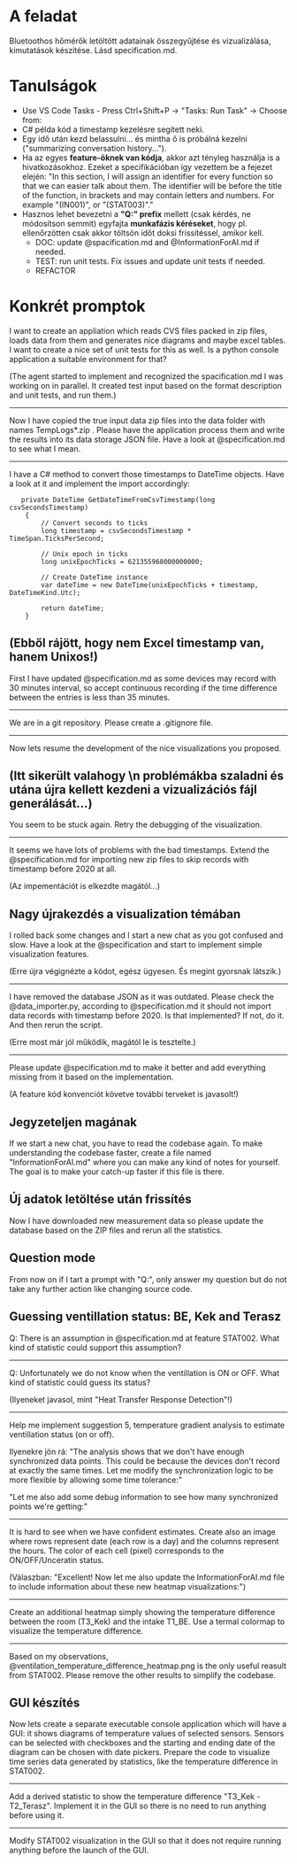 # A feladat

Bluetoothos hőmérők letöltött adatainak összegyűjtése és vizualizálása, kimutatások készítése. Lásd specification.md.

# Tanulságok

- Use VS Code Tasks - Press Ctrl+Shift+P → "Tasks: Run Task" → Choose from:
- C# példa kód a timestamp kezelésre segített neki.
- Egy idő után kezd belassulni... és mintha ő is próbálná kezelni ("summarizing conversation history...").
- Ha az egyes **feature-öknek van kódja**, akkor azt tényleg használja is a hivatkozásokhoz. Ezeket a specifikációban így vezettem be a fejezet elején: "In this section, I will assign an identifier for every function so that we can easier talk about them. The identifier will be before the title of the function, in brackets and may contain letters and numbers. For example "(IN001)", or "(STAT003)"."
- Hasznos lehet bevezetni a **"Q:" prefix** mellett (csak kérdés, ne módosítson semmit) egyfajta **munkafázis kéréseket**, hogy pl. ellenőrzötten csak akkor töltsön időt doksi frissítéssel, amikor kell.
    - DOC: update @spacification.md and @InformationForAI.md if needed.
    - TEST: run unit tests. Fix issues and update unit tests if needed.
    - REFACTOR

# Konkrét promptok

I want to create an appliation which reads CVS files packed in zip files, loads data from them and generates nice diagrams and maybe excel tables. I want to create a nice set of unit tests for this as well. Is a python console application a suitable environment for that?

(The agent started to implement and recognized the spacification.md I was working on in parallel. It created test input based on the format description and unit tests, and run them.)

---

Now I have copied the true input data zip files into the data folder with names TempLogs*.zip . Please have the application process them and write the results into its data storage JSON file. Have a look at @specification.md to see what I mean.

---

I have a C# method to convert those timestamps to DateTime objects. Have a look at it and implement the import accordingly:

       private DateTime GetDateTimeFromCsvTimestamp(long csvSecondsTimestamp)
        {
            // Convert seconds to ticks
            long timestamp = csvSecondsTimestamp * TimeSpan.TicksPerSecond;

            // Unix epoch in ticks
            long unixEpochTicks = 621355968000000000;

            // Create DateTime instance
            var dateTime = new DateTime(unixEpochTicks + timestamp, DateTimeKind.Utc);

            return dateTime;
        }


(Ebből rájött, hogy nem Excel timestamp van, hanem Unixos!)
---

First I have updated @specification.md as some devices may record with 30 minutes interval, so accept continuous recording if the time difference between the entries is less than 35 minutes.

----

We are in a git repository. Please create a .gitignore file.

---

Now lets resume the development of the nice visualizations you proposed.

(Itt sikerült valahogy \n problémákba szaladni és utána újra kellett kezdeni a vizualizációs fájl generálását...)
---
You seem to be stuck again. Retry the debugging of the visualization.

---
It seems we have lots of problems with the bad timestamps. Extend the @specification.md for importing new zip files to skip records with timestamp before 2020 at all.

(Az impementációt is elkezdte magától...)

## Nagy újrakezdés a visualization témában

I rolled back some changes and I start a new chat as you got confused and slow. Have a look at the @specification and start to implement simple visualization features.

(Erre újra végignézte a kódot, egész ügyesen. És megint gyorsnak látszik.)

------

I have removed the database JSON as it was outdated.
Please check the @data_importer.py, according to @specification.md it should not import data records with timestamp before 2020. Is that implemented? If not, do it. And then rerun the script.

(Erre most már jól működik, magától le is tesztelte.)

----

Please update @specification.md to make it better and add everything missing from it based on the implementation.

(A feature kód konvenciót követve további terveket is javasolt!)

## Jegyzeteljen magának

If we start a new chat, you have to read the codebase again. To make understanding the codebase faster, create a file named "InformationForAI.md" where you can make any kind of notes for yourself. The goal is to make your catch-up faster if this file is there.

## Új adatok letöltése után frissítés

Now I have downloaded new measurement data so please update the database based on the ZIP files and rerun all the statistics.

## Question mode

From now on if I tart a prompt with "Q:", only answer my question but do not take any further action like changing source code.

## Guessing ventillation status: BE, Kek and Terasz

Q: There is an assumption in @specification.md at feature STAT002. What kind of statistic could support this assumption?

---

Q: Unfortunately we do not know when the ventillation is ON or OFF. What kind of statistic could guess its status?

(Ilyeneket javasol, mint "Heat Transfer Response Detection"!)

-----

Help me implement suggestion 5, temperature gradient analysis to estimate ventillation status (on or off).

Ilyenekre jön rá: "The analysis shows that we don't have enough synchronized data points. This could be because the devices don't record at exactly the same times. Let me modify the synchronization logic to be more flexible by allowing some time tolerance:"

"Let me also add some debug information to see how many synchronized points we're getting:"

---

It is hard to see when we have confident estimates. Create also an image where rows represent date (each row is a day) and the columns represent the hours. The color of each cell (pixel) corresponds to the ON/OFF/Unceratin status.

(Válaszban: "Excellent! Now let me also update the InformationForAI.md file to include information about these new heatmap visualizations:")

---

Create an additional heatmap simply showing the temperature difference between the room (T3_Kek) and the intake T1_BE. Use a termal colormap to visualize the temperature difference.

----

Based on my observations, @ventilation_temperature_difference_heatmap.png is the only useful reasult from STAT002. Please remove the other results to simplify the codebase.

## GUI készítés

Now lets create a separate executable console application which will have a GUI: it shows diagrams of temperature values of selected sensors. Sensors can be selected with checkboxes and the starting and ending date of the diagram can be chosen with date pickers. Prepare the code to visualize time series data generated by statistics, like the temperature difference in STAT002.

---

Add a derived statistic to show the temperature difference "T3_Kek - T2_Terasz". Implement it in the GUI so there is no need to run anything before using it.

----

Modify STAT002 visualization in the GUI so that it does not require running anything before the launch of the GUI.
